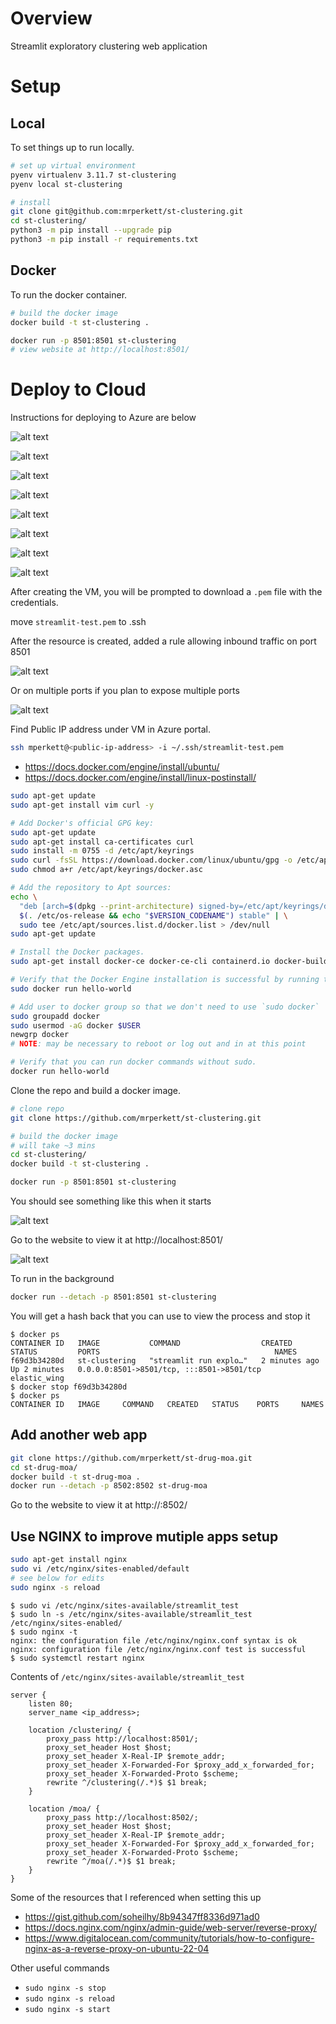 # Overview
Streamlit exploratory clustering web application


# Setup

## Local

To set things up to run locally.

```bash
# set up virtual environment
pyenv virtualenv 3.11.7 st-clustering
pyenv local st-clustering

# install
git clone git@github.com:mrperkett/st-clustering.git
cd st-clustering/
python3 -m pip install --upgrade pip
python3 -m pip install -r requirements.txt
```

## Docker

To run the docker container.

```bash
# build the docker image
docker build -t st-clustering .

docker run -p 8501:8501 st-clustering
# view website at http://localhost:8501/
```

# Deploy to Cloud

Instructions for deploying to Azure are below

![alt text](resources/image.png)

![alt text](resources/image-1.png)

![alt text](resources/image-2.png)

![alt text](resources/image-3.png)

![alt text](resources/image-4.png)

![alt text](resources/image-5.png)

![alt text](resources/image-6.png)

![alt text](resources/image-7.png)

After creating the VM, you will be prompted to download a `.pem` file with the credentials.

move `streamlit-test.pem` to .ssh

After the resource is created, added a rule allowing inbound traffic on port 8501

![alt text](resources/image-10.png)

Or on multiple ports if you plan to expose multiple ports

![alt text](resources/image-11.png)

Find Public IP address under VM in Azure portal.

```bash
ssh mperkett@<public-ip-address> -i ~/.ssh/streamlit-test.pem
```

- https://docs.docker.com/engine/install/ubuntu/
- https://docs.docker.com/engine/install/linux-postinstall/

```bash
sudo apt-get update
sudo apt-get install vim curl -y

# Add Docker's official GPG key:
sudo apt-get update
sudo apt-get install ca-certificates curl
sudo install -m 0755 -d /etc/apt/keyrings
sudo curl -fsSL https://download.docker.com/linux/ubuntu/gpg -o /etc/apt/keyrings/docker.asc
sudo chmod a+r /etc/apt/keyrings/docker.asc

# Add the repository to Apt sources:
echo \
  "deb [arch=$(dpkg --print-architecture) signed-by=/etc/apt/keyrings/docker.asc] https://download.docker.com/linux/ubuntu \
  $(. /etc/os-release && echo "$VERSION_CODENAME") stable" | \
  sudo tee /etc/apt/sources.list.d/docker.list > /dev/null
sudo apt-get update

# Install the Docker packages.
sudo apt-get install docker-ce docker-ce-cli containerd.io docker-buildx-plugin docker-compose-plugin

# Verify that the Docker Engine installation is successful by running the hello-world image.
sudo docker run hello-world

# Add user to docker group so that we don't need to use `sudo docker`
sudo groupadd docker
sudo usermod -aG docker $USER
newgrp docker
# NOTE: may be necessary to reboot or log out and in at this point

# Verify that you can run docker commands without sudo.
docker run hello-world
```

Clone the repo and build a docker image.

```bash
# clone repo
git clone https://github.com/mrperkett/st-clustering.git

# build the docker image
# will take ~3 mins
cd st-clustering/
docker build -t st-clustering .

docker run -p 8501:8501 st-clustering
```

You should see something like this when it starts

![alt text](resources/image-9.png)

Go to the website to view it at http://localhost:8501/

![alt text](resources/image-8.png)


To run in the background

```bash
docker run --detach -p 8501:8501 st-clustering
```

You will get a hash back that you can use to view the process and stop it

```shell
$ docker ps
CONTAINER ID   IMAGE           COMMAND                  CREATED         STATUS         PORTS                                       NAMES
f69d3b34280d   st-clustering   "streamlit run explo…"   2 minutes ago   Up 2 minutes   0.0.0.0:8501->8501/tcp, :::8501->8501/tcp   elastic_wing
$ docker stop f69d3b34280d
$ docker ps
CONTAINER ID   IMAGE     COMMAND   CREATED   STATUS    PORTS     NAMES
```


## Add another web app

```bash
git clone https://github.com/mrperkett/st-drug-moa.git
cd st-drug-moa/
docker build -t st-drug-moa .
docker run --detach -p 8502:8502 st-drug-moa
```

Go to the website to view it at http://<your-azure-ip>:8502/


## Use NGINX to improve mutiple apps setup

```bash
sudo apt-get install nginx
sudo vi /etc/nginx/sites-enabled/default
# see below for edits
sudo nginx -s reload
```

```shell
$ sudo vi /etc/nginx/sites-available/streamlit_test
$ sudo ln -s /etc/nginx/sites-available/streamlit_test /etc/nginx/sites-enabled/
$ sudo nginx -t
nginx: the configuration file /etc/nginx/nginx.conf syntax is ok
nginx: configuration file /etc/nginx/nginx.conf test is successful
$ sudo systemctl restart nginx
```

Contents of `/etc/nginx/sites-available/streamlit_test`

```
server {
    listen 80;
    server_name <ip_address>;

    location /clustering/ {
        proxy_pass http://localhost:8501/;
        proxy_set_header Host $host;
        proxy_set_header X-Real-IP $remote_addr;
        proxy_set_header X-Forwarded-For $proxy_add_x_forwarded_for;
        proxy_set_header X-Forwarded-Proto $scheme;
        rewrite ^/clustering(/.*)$ $1 break;
    }

    location /moa/ {
        proxy_pass http://localhost:8502/;
        proxy_set_header Host $host;
        proxy_set_header X-Real-IP $remote_addr;
        proxy_set_header X-Forwarded-For $proxy_add_x_forwarded_for;
        proxy_set_header X-Forwarded-Proto $scheme;
        rewrite ^/moa(/.*)$ $1 break;
    }
}
```

Some of the resources that I referenced when setting this up

- https://gist.github.com/soheilhy/8b94347ff8336d971ad0
- https://docs.nginx.com/nginx/admin-guide/web-server/reverse-proxy/
- https://www.digitalocean.com/community/tutorials/how-to-configure-nginx-as-a-reverse-proxy-on-ubuntu-22-04

Other useful commands

- `sudo nginx -s stop`
- `sudo nginx -s reload`
- `sudo nginx -s start`


